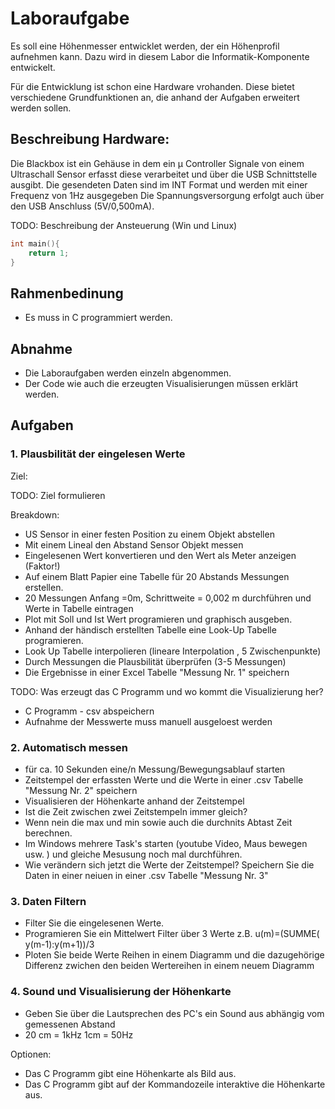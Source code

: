 # Laboraufgabe

Es soll eine Höhenmesser entwicklet werden, der ein Höhenprofil aufnehmen kann. Dazu wird in diesem Labor die Informatik-Komponente entwickelt.

Für die Entwicklung ist schon eine Hardware vrohanden. Diese bietet verschiedene Grundfunktionen an, die anhand der Aufgaben erweitert werden sollen.

## Beschreibung Hardware:

Die Blackbox ist ein Gehäuse in dem ein µ Controller Signale von einem Ultraschall Sensor erfasst diese verarbeitet und über die USB Schnittstelle ausgibt.
Die gesendeten Daten sind im INT Format und werden mit einer Frequenz von 1Hz ausgegeben
Die Spannungsversorgung erfolgt auch über den USB Anschluss (5V/0,500mA).

TODO: Beschreibung der Ansteuerung (Win und Linux)

```c
int main(){
    return 1;
}
```

## Rahmenbedinung

- Es muss in C programmiert werden.

## Abnahme

- Die Laboraufgaben werden einzeln abgenommen.
- Der Code wie auch die erzeugten Visualisierungen müssen erklärt werden.

## Aufgaben

### 1. Plausbilität der eingelesen Werte

Ziel: 

TODO: Ziel formulieren

Breakdown:

   - US Sensor in einer festen Position zu einem Objekt abstellen
   - Mit einem Lineal den Abstand Sensor Objekt messen
   - Eingelesenen Wert konvertieren und den Wert als Meter anzeigen (Faktor!)
   - Auf einem Blatt Papier eine Tabelle für 20 Abstands Messungen erstellen.
   - 20 Messungen Anfang =0m, Schrittweite = 0,002 m  durchführen und Werte in Tabelle eintragen
   - Plot mit Soll und Ist Wert programieren und graphisch ausgeben.
   - Anhand der händisch erstellten Tabelle eine Look-Up Tabelle programieren.
   - Look Up Tabelle interpolieren (lineare Interpolation , 5 Zwischenpunkte)
   - Durch Messungen die Plausbilität überprüfen (3-5 Messungen)
   - Die Ergebnisse in einer Excel Tabelle "Messung Nr. 1" speichern

TODO: Was erzeugt das C Programm und wo kommt die Visualizierung her?
 - C Programm - csv abspeichern
 - Aufnahme der Messwerte muss manuell ausgeloest werden

### 2. Automatisch messen
   - für ca. 10 Sekunden eine/n Messung/Bewegungsablauf starten
   - Zeitstempel der erfassten Werte und die Werte in einer .csv Tabelle "Messung Nr. 2" speichern
   - Visualisieren der Höhenkarte anhand der Zeitstempel
   - Ist die Zeit zwischen zwei Zeitstempeln immer gleich?
   - Wenn nein die max und min sowie auch die durchnits Abtast Zeit berechnen.
   - Im Windows mehrere Task's starten (youtube Video, Maus bewegen usw. ) und gleiche Mesusung noch mal durchführen.
   - Wie verändern sich jetzt die Werte der Zeitstempel? Speichern Sie die Daten in einer neiuen in einer .csv Tabelle
     "Messung Nr. 3"


### 3. Daten Filtern
   - Filter Sie die eingelesenen Werte.
   - Programieren Sie ein Mittelwert Filter über 3 Werte  z.B. u(m)=(SUMME( y(m-1):y(m+1))/3
   - Ploten Sie beide Werte Reihen in einem Diagramm und die dazugehörige Differenz zwichen den beiden Wertereihen
     in einem neuem Diagramm

### 4. Sound und Visualisierung der Höhenkarte
  - Geben Sie über die Lautsprechen des PC's ein Sound aus abhängig vom gemessenen Abstand
  - 20 cm = 1kHz  1cm = 50Hz

Optionen:
  - Das C Programm gibt eine Höhenkarte als Bild aus.
  - Das C Programm gibt auf der Kommandozeile interaktive die Höhenkarte aus.
